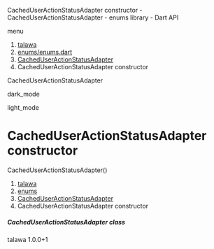 




CachedUserActionStatusAdapter constructor - CachedUserActionStatusAdapter - enums library - Dart API







menu

1. [talawa](../../index.html)
2. [enums/enums.dart](../../file-___home_harshil_Desktop_open-source_palisadoes_talawa_lib_enums_enums/)
3. [CachedUserActionStatusAdapter](../../file-___home_harshil_Desktop_open-source_palisadoes_talawa_lib_enums_enums/CachedUserActionStatusAdapter-class.html)
4. CachedUserActionStatusAdapter constructor

CachedUserActionStatusAdapter


dark\_mode

light\_mode




# CachedUserActionStatusAdapter constructor


CachedUserActionStatusAdapter()

 


1. [talawa](../../index.html)
2. [enums](../../file-___home_harshil_Desktop_open-source_palisadoes_talawa_lib_enums_enums/)
3. [CachedUserActionStatusAdapter](../../file-___home_harshil_Desktop_open-source_palisadoes_talawa_lib_enums_enums/CachedUserActionStatusAdapter-class.html)
4. CachedUserActionStatusAdapter constructor

##### CachedUserActionStatusAdapter class





talawa
1.0.0+1






